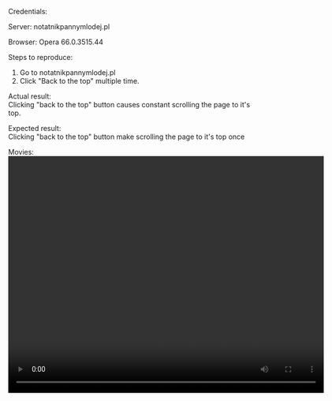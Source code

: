Credentials:  

Server: notatnikpannymlodej.pl  

Browser: Opera 66.0.3515.44

Steps to reproduce:
1. Go to notatnikpannymlodej.pl  
2. Click "Back to the top" multiple time.

Actual result:  
Clicking "back to the top" button causes constant scrolling the page to it's top.

Expected result:  
Clicking "back to the top" button make scrolling the page to it's top once

Movies: 
<video width="640" height="480" controls>
<source src="video/Back_to_the_top_site.mp4" type="video/mp4">
Screenshots:  
<img src="img/Back_to_the_top_site.png">

